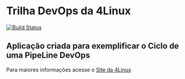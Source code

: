 # Trilha DevOps da 4Linux

<!-- Altere a Flag abaixo com sua URL do Travis -->
[![Build Status](https://travis-ci.org/Caio955/DevOpsLab-HelloWorld.svg?branch=master)](https://travis-ci.org/Caio955/DevOpsLab-HelloWorld)

## Aplicação criada para exemplificar o Ciclo de uma PipeLine DevOps


Para maiores informações acesse o [Site da 4Linux](https://www.4linux.com.br/cursos/devops)
